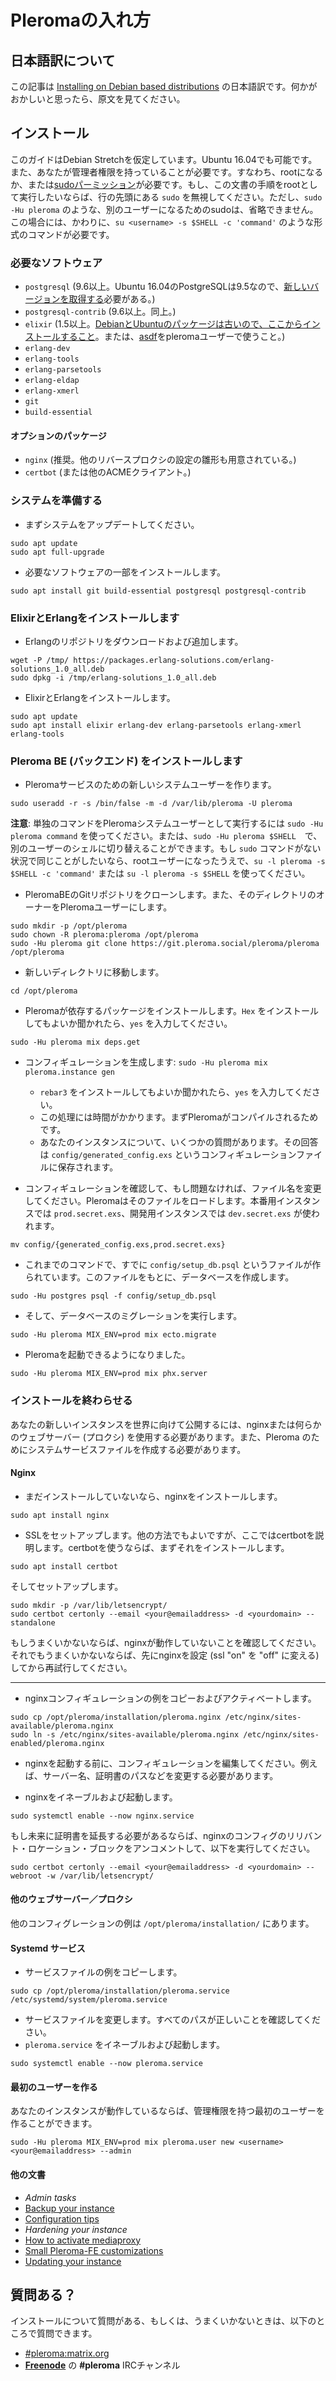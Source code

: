 # Pleromaの入れ方
## 日本語訳について

この記事は [Installing on Debian based distributions](https://docs-develop.pleroma.social/debian_based_en.html) の日本語訳です。何かがおかしいと思ったら、原文を見てください。

## インストール

このガイドはDebian Stretchを仮定しています。Ubuntu 16.04でも可能です。また、あなたが管理者権限を持っていることが必要です。すなわち、rootになるか、または[sudoパーミッション](https://www.digitalocean.com/community/tutorials/how-to-add-delete-and-grant-sudo-privileges-to-users-on-a-debian-vps)が必要です。もし、この文書の手順をrootとして実行したいならば、行の先頭にある `sudo` を無視してください。ただし、`sudo -Hu pleroma` のような、別のユーザーになるためのsudoは、省略できません。この場合には、かわりに、`su <username> -s $SHELL -c 'command'` のような形式のコマンドが必要です。

### 必要なソフトウェア

* `postgresql` (9.6以上。Ubuntu 16.04のPostgreSQLは9.5なので、[新しいバージョンを取得する](https://www.postgresql.org/download/linux/ubuntu/)必要がある。)
* `postgresql-contrib` (9.6以上。同上。)
* `elixir` (1.5以上。[DebianとUbuntuのパッケージは古いので、ここからインストールすること](https://elixir-lang.org/install.html#unix-and-unix-like)。または、[asdf](https://github.com/asdf-vm/asdf)をpleromaユーザーで使うこと。)
* `erlang-dev`
* `erlang-tools`
* `erlang-parsetools`
* `erlang-eldap`
* `erlang-xmerl`
* `git`
* `build-essential`

#### オプションのパッケージ

* `nginx` (推奨。他のリバースプロクシの設定の雛形も用意されている。)
* `certbot` (または他のACMEクライアント。)

### システムを準備する

* まずシステムをアップデートしてください。

```shell
sudo apt update
sudo apt full-upgrade
```

* 必要なソフトウェアの一部をインストールします。

```shell
sudo apt install git build-essential postgresql postgresql-contrib
```

### ElixirとErlangをインストールします

* Erlangのリポジトリをダウンロードおよび追加します。

```shell
wget -P /tmp/ https://packages.erlang-solutions.com/erlang-solutions_1.0_all.deb
sudo dpkg -i /tmp/erlang-solutions_1.0_all.deb
```

* ElixirとErlangをインストールします。

```shell
sudo apt update
sudo apt install elixir erlang-dev erlang-parsetools erlang-xmerl erlang-tools
```

### Pleroma BE (バックエンド) をインストールします

* Pleromaサービスのための新しいシステムユーザーを作ります。

```shell
sudo useradd -r -s /bin/false -m -d /var/lib/pleroma -U pleroma
```

**注意**: 単独のコマンドをPleromaシステムユーザーとして実行するには `sudo -Hu pleroma command` を使ってください。または、`sudo -Hu pleroma $SHELL`　で、別のユーザーのシェルに切り替えることができます。もし `sudo` コマンドがない状況で同じことがしたいなら、rootユーザーになったうえで、`su -l pleroma -s $SHELL -c 'command'` または `su -l pleroma -s $SHELL` を使ってください。

*  PleromaBEのGitリポジトリをクローンします。また、そのディレクトリのオーナーをPleromaユーザーにします。

```shell
sudo mkdir -p /opt/pleroma
sudo chown -R pleroma:pleroma /opt/pleroma
sudo -Hu pleroma git clone https://git.pleroma.social/pleroma/pleroma /opt/pleroma
```

*  新しいディレクトリに移動します。

```shell
cd /opt/pleroma
```

* Pleromaが依存するパッケージをインストールします。`Hex` をインストールしてもよいか聞かれたら、`yes` を入力してください。

```shell
sudo -Hu pleroma mix deps.get
```

* コンフィギュレーションを生成します: `sudo -Hu pleroma mix pleroma.instance gen`
  * `rebar3` をインストールしてもよいか聞かれたら、`yes` を入力してください。
  * この処理には時間がかかります。まずPleromaがコンパイルされるためです。
  * あなたのインスタンスについて、いくつかの質問があります。その回答は `config/generated_config.exs` というコンフィギュレーションファイルに保存されます。

* コンフィギュレーションを確認して、もし問題なければ、ファイル名を変更してください。Pleromaはそのファイルをロードします。本番用インスタンスでは `prod.secret.exs`、開発用インスタンスでは `dev.secret.exs` が使われます。

```shell
mv config/{generated_config.exs,prod.secret.exs}
```

* これまでのコマンドで、すでに `config/setup_db.psql` というファイルが作られています。このファイルをもとに、データベースを作成します。

```shell
sudo -Hu postgres psql -f config/setup_db.psql
```

* そして、データベースのミグレーションを実行します。

```shell
sudo -Hu pleroma MIX_ENV=prod mix ecto.migrate
```

* Pleromaを起動できるようになりました。

```shell
sudo -Hu pleroma MIX_ENV=prod mix phx.server
```

### インストールを終わらせる

あなたの新しいインスタンスを世界に向けて公開するには、nginxまたは何らかのウェブサーバー (プロクシ) を使用する必要があります。また、Pleroma のためにシステムサービスファイルを作成する必要があります。

#### Nginx

* まだインストールしていないなら、nginxをインストールします。

```shell
sudo apt install nginx
```

* SSLをセットアップします。他の方法でもよいですが、ここではcertbotを説明します。certbotを使うならば、まずそれをインストールします。

```shell
sudo apt install certbot
```

そしてセットアップします。

```shell
sudo mkdir -p /var/lib/letsencrypt/
sudo certbot certonly --email <your@emailaddress> -d <yourdomain> --standalone
```

もしうまくいかないならば、nginxが動作していないことを確認してください。それでもうまくいかないならば、先にnginxを設定 (ssl "on" を "off" に変える) してから再試行してください。

---

* nginxコンフィギュレーションの例をコピーおよびアクティベートします。

```shell
sudo cp /opt/pleroma/installation/pleroma.nginx /etc/nginx/sites-available/pleroma.nginx
sudo ln -s /etc/nginx/sites-available/pleroma.nginx /etc/nginx/sites-enabled/pleroma.nginx
```

* nginxを起動する前に、コンフィギュレーションを編集してください。例えば、サーバー名、証明書のパスなどを変更する必要があります。

* nginxをイネーブルおよび起動します。

```shell
sudo systemctl enable --now nginx.service
```

もし未来に証明書を延長する必要があるならば、nginxのコンフィグのリリバント・ロケーション・ブロックをアンコメントして、以下を実行してください。

```shell
sudo certbot certonly --email <your@emailaddress> -d <yourdomain> --webroot -w /var/lib/letsencrypt/
```

#### 他のウェブサーバー／プロクシ

他のコンフィグレーションの例は `/opt/pleroma/installation/` にあります。

#### Systemd サービス

* サービスファイルの例をコピーします。

```shell
sudo cp /opt/pleroma/installation/pleroma.service /etc/systemd/system/pleroma.service
```

* サービスファイルを変更します。すべてのパスが正しいことを確認してください。
* `pleroma.service` をイネーブルおよび起動します。

```shell
sudo systemctl enable --now pleroma.service
```

#### 最初のユーザーを作る

あなたのインスタンスが動作しているならば、管理権限を持つ最初のユーザーを作ることができます。

```shell
sudo -Hu pleroma MIX_ENV=prod mix pleroma.user new <username> <your@emailaddress> --admin
```

#### 他の文書

* _Admin tasks_
* [Backup your instance](https://docs-develop.pleroma.social/backup.html)
* [Configuration tips](https://docs-develop.pleroma.social/general-tips-for-customizing-pleroma-fe.html)
* _Hardening your instance_
* [How to activate mediaproxy](https://docs-develop.pleroma.social/howto_mediaproxy.html)
* [Small Pleroma-FE customizations](https://docs-develop.pleroma.social/small_customizations.html)
* [Updating your instance](https://docs-develop.pleroma.social/updating.html)

## 質問ある？

インストールについて質問がある、もしくは、うまくいかないときは、以下のところで質問できます。

* [#pleroma:matrix.org](https://matrix.heldscal.la/#/room/#freenode_#pleroma:matrix.org)
* **[Freenode](https://freenode.net/)** の **#pleroma** IRCチャンネル
